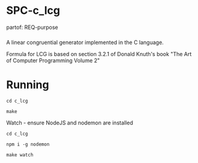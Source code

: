 # SPC-c_lcg
partof: REQ-purpose
###

A linear congruential generator implemented in the C language.

Formula for LCG is based on section 3.2.1
of Donald Knuth's book "The Art of Computer Programming Volume 2" 

# Running

```
cd c_lcg

make
```

Watch - ensure NodeJS and nodemon are installed

```
cd c_lcg

npm i -g nodemon

make watch
```
